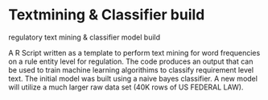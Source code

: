 # Textmining & Classifier build
regulatory text mining & classifier model build

A R Script written as a template to perform text mining for word frequencies on a rule entity level for regulation. The code produces an output that can be used to train machine learning algorithims to classify requirement level text. The initial model was built using a naive bayes classifier. A new model will utilize a much larger raw data set (40K rows of US FEDERAL LAW). 
